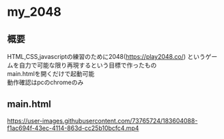 # my_2048
## 概要
HTML,CSS,javascriptの練習のために2048(https://play2048.co/) というゲームを自力で可能な限り再現するという目標で作ったもの  
main.htmlを開くだけで起動可能  
動作確認はpcのchromeのみ  
## main.html


https://user-images.githubusercontent.com/73765724/183604088-f1ac694f-43ec-4114-863d-cc25b10bcfc4.mp4

